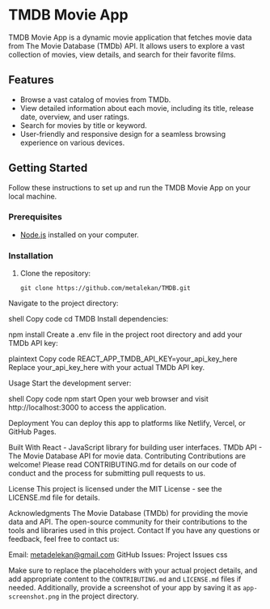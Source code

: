 # TMDB Movie App

TMDB Movie App is a dynamic movie application that fetches movie data from The Movie Database (TMDb) API. It allows users to explore a vast collection of movies, view details, and search for their favorite films.

## Features

- Browse a vast catalog of movies from TMDb.
- View detailed information about each movie, including its title, release date, overview, and user ratings.
- Search for movies by title or keyword.
- User-friendly and responsive design for a seamless browsing experience on various devices.

## Getting Started

Follow these instructions to set up and run the TMDB Movie App on your local machine.

### Prerequisites

- [Node.js](https://nodejs.org/) installed on your computer.

### Installation

1. Clone the repository:

   ```shell
   git clone https://github.com/metalekan/TMDB.git
Navigate to the project directory:

shell
Copy code
cd TMDB
Install dependencies:

npm install
Create a .env file in the project root directory and add your TMDb API key:

plaintext
Copy code
REACT_APP_TMDB_API_KEY=your_api_key_here
Replace your_api_key_here with your actual TMDb API key.

Usage
Start the development server:

shell
Copy code
npm start
Open your web browser and visit http://localhost:3000 to access the application.

Deployment
You can deploy this app to platforms like Netlify, Vercel, or GitHub Pages.

Built With
React - JavaScript library for building user interfaces.
TMDb API - The Movie Database API for movie data.
Contributing
Contributions are welcome! Please read CONTRIBUTING.md for details on our code of conduct and the process for submitting pull requests to us.

License
This project is licensed under the MIT License - see the LICENSE.md file for details.

Acknowledgments
The Movie Database (TMDb) for providing the movie data and API.
The open-source community for their contributions to the tools and libraries used in this project.
Contact
If you have any questions or feedback, feel free to contact us:

Email: metadelekan@gmail.com
GitHub Issues: Project Issues
css


Make sure to replace the placeholders with your actual project details, and add appropriate content to the `CONTRIBUTING.md` and `LICENSE.md` files if needed. Additionally, provide a screenshot of your app by saving it as `app-screenshot.png` in the project directory.



